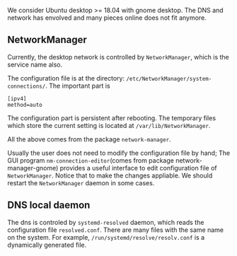 We consider Ubuntu desktop >= 18.04 with gnome desktop. The DNS and network has envolved and many pieces online does not fit anymore.

## NetworkManager

Currently, the desktop network is controlled by `NetworkManager`, which is the service name also.

The configuration file is at the directory: `/etc/NetworkManager/system-connections/`. The important part is

```
[ipv4]
method=auto
```

The configuration part is persistent after rebooting. The temporary files which store the current setting is located at
`/var/lib/NetworkManager`. 

All the above comes from the package `network-manager`.

Usually the user does not need to modify the configuration file by hand; The GUI program `nm-connection-editor`(comes from package network-manager-gnome) provides a useful interface to edit configuration file of `NetworkManager`. Notice that to make the changes appliable. We should restart the `NetworkManager` daemon in some cases.

## DNS local daemon

The dns is controled by `systemd-resolved` daemon, which reads the configuration file `resolved.conf`. There are many files with the same name on the system.  For example, `/run/systemd/resolve/resolv.conf` is a dynamically generated file.